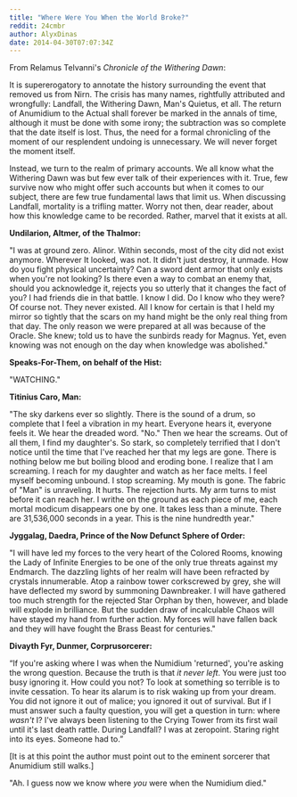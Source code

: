 ```yaml
---
title: "Where Were You When the World Broke?"
reddit: 24cmbr
author: AlyxDinas
date: 2014-04-30T07:07:34Z
---
```


From Relamus Telvanni's *Chronicle of the Withering Dawn*:

It is supererogatory to annotate the history surrounding the event that removed us from Nirn. The crisis has many names, rightfully attributed and wrongfully: Landfall, the Withering Dawn, Man's Quietus, et all. The return of Anumidium to the Actual shall forever be marked in the annals of time, although it must be done with some irony; the subtraction was so complete that the date itself is lost. Thus, the need for a formal chronicling of the moment of our resplendent undoing is unnecessary. We will never forget the moment itself.

Instead, we turn to the realm of primary accounts. We all know what the Withering Dawn was but few ever talk of their experiences with it. True, few survive now who might offer such accounts but when it comes to our subject, there are few true fundamental laws that limit us. When discussing Landfall, mortality is a trifling matter. Worry not then, dear reader, about how this knowledge came to be recorded. Rather, marvel that it exists at all.

**Undilarion, Altmer, of the Thalmor:**

"I was at ground zero. Alinor. Within seconds, most of the city did not exist anymore. Wherever It looked, was not. It didn't just destroy, it unmade. How do you fight physical uncertainty? Can a sword dent armor that only exists when you're not looking? Is there even a way to combat an enemy that, should you acknowledge it, rejects you so utterly that it changes the fact of you? I had friends die in that battle. I know I did. Do I know who they were? Of course not. They never existed. All I know for certain is that I held my mirror so tightly that the scars on my hand might be the only real thing from that day. The only reason we were prepared at all was because of the Oracle. She knew; told us to have the sunbirds ready for Magnus. Yet, even knowing was not enough on the day when knowledge was abolished."

**Speaks-For-Them, on behalf of the Hist:**

"WATCHING."

**Titinius Caro, Man:**

"The sky darkens ever so slightly. There is the sound of a drum, so complete that I feel a vibration in my heart. Everyone hears it, everyone feels it. We hear the dreaded word. "No." Then we hear the screams. Out of all them, I find my daughter's. So stark, so completely terrified that I don't notice until the time that I've reached her that my legs are gone. There is nothing below me but boiling blood and eroding bone. I realize that I am screaming. I reach for my daughter and watch as her face melts. I feel myself becoming unbound. I stop screaming. My mouth is gone. The fabric of "Man" is unraveling. It hurts. The rejection hurts. My arm turns to mist before it can reach her. I writhe on the ground as each piece of me, each mortal modicum disappears one by one. It takes less than a minute. There are 31,536,000 seconds in a year. This is the nine hundredth year."

**Jyggalag, Daedra, Prince of the Now Defunct Sphere of Order:**

"I will have led my forces to the very heart of the Colored Rooms, knowing the Lady of Infinite Energies to be one of the only true threats against my Endmarch. The dazzling lights of her realm will have been refracted by crystals innumerable. Atop a rainbow tower corkscrewed by grey, she will have deflected my sword by summoning Dawnbreaker. I will have gathered too much strength for the rejected Star Orphan by then, however, and blade will explode in brilliance. But the sudden draw of incalculable Chaos will have stayed my hand from further action. My forces will have fallen back and they will have fought the Brass Beast for centuries."

**Divayth Fyr, Dunmer, Corprusorcerer:**

“If you're asking where I was when the Numidium 'returned', you're asking the wrong question. Because the truth is that *it never left*. You were just too busy ignoring it. How could you not? To look at something so terrible is to invite cessation. To hear its alarum is to risk waking up from your dream. You did not ignore it out of malice; you ignored it out of survival. But if I must answer such a faulty question, you will get a question in turn: where *wasn't* I? I've always been listening to the Crying Tower from its first wail until it's last death rattle. During Landfall? I was at zeropoint. Staring right into its eyes. Someone had to.”

[It is at this point the author must point out to the eminent sorcerer that Anumidium still walks.]

"Ah. I guess now we know where *you* were when the Numidium died."

